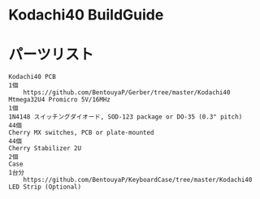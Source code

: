 # Kodachi40 BuildGuide

# パーツリスト

    Kodachi40 PCB                                                               1個     
        https://github.com/BentouyaP/Gerber/tree/master/Kodachi40
    Mtmega32U4 Promicro 5V/16MHz                                                1個
    1N4148 スイッチングダイオード, SOD-123 package or DO-35 (0.3" pitch)         44個
    Cherry MX switches, PCB or plate-mounted                                   44個
    Cherry Stabilizer 2U                                                        2個
    Case                                                                      1台分
        https://github.com/BentouyaP/KeyboardCase/tree/master/Kodachi40
    LED Strip (Optional)
